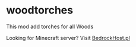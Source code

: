 # woodtorches
This mod add torches for all Woods

Looking for Minecraft server? Visit [BedrockHost.pl](https://bedrockhost.pl/)
